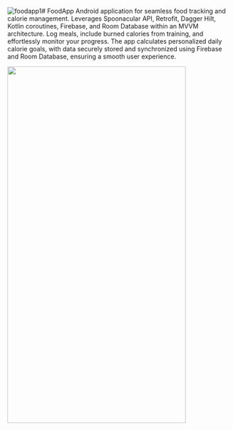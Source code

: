 ![foodapp1](https://github.com/tarikcacak/FoodApp/assets/113112797/2c103b89-1f38-4970-a9aa-62391cd99113)# FoodApp
Android application for seamless food tracking and calorie management. Leverages Spoonacular API, Retrofit, Dagger Hilt, Kotlin coroutines,
Firebase, and Room Database within an MVVM architecture. Log meals, include burned calories from training, and effortlessly monitor your progress. 
The app calculates personalized daily calorie goals, with data securely stored and synchronized using Firebase and Room Database, 
ensuring a smooth user experience.
<br>

<img src="https://github.com/tarikcacak/FoodApp/assets/113112797/5afdde92-93e8-4822-b44c-066dd54c46ce" width="400" height="800">
